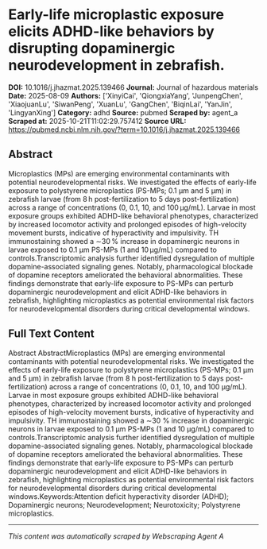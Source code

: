 # Early-life microplastic exposure elicits ADHD-like behaviors by disrupting dopaminergic neurodevelopment in zebrafish.

**DOI:** 10.1016/j.jhazmat.2025.139466
**Journal:** Journal of hazardous materials
**Date:** 2025-08-09
**Authors:** ['XinyiCai', 'QiongxiaYang', 'JunpengChen', 'XiaojuanLu', 'SiwanPeng', 'XuanLu', 'GangChen', 'BiqinLai', 'YanJin', 'LingyanXing']
**Category:** adhd
**Source:** pubmed
**Scraped by:** agent_a
**Scraped at:** 2025-10-21T11:02:29.757412
**Source URL:** https://pubmed.ncbi.nlm.nih.gov/?term=10.1016/j.jhazmat.2025.139466

## Abstract

Microplastics (MPs) are emerging environmental contaminants with potential neurodevelopmental risks. We investigated the effects of early-life exposure to polystyrene microplastics (PS-MPs; 0.1 μm and 5 μm) in zebrafish larvae (from 8 h post-fertilization to 5 days post-fertilization) across a range of concentrations (0, 0.1, 10, and 100 μg/mL). Larvae in most exposure groups exhibited ADHD-like behavioral phenotypes, characterized by increased locomotor activity and prolonged episodes of high-velocity movement bursts, indicative of hyperactivity and impulsivity. TH immunostaining showed a ∼30 % increase in dopaminergic neurons in larvae exposed to 0.1 μm PS-MPs (1 and 10 μg/mL) compared to controls.Transcriptomic analysis further identified dysregulation of multiple dopamine-associated signaling genes. Notably, pharmacological blockade of dopamine receptors ameliorated the behavioral abnormalities. These findings demonstrate that early-life exposure to PS-MPs can perturb dopaminergic neurodevelopment and elicit ADHD-like behaviors in zebrafish, highlighting microplastics as potential environmental risk factors for neurodevelopmental disorders during critical developmental windows.

## Full Text Content

Abstract AbstractMicroplastics (MPs) are emerging environmental contaminants with potential neurodevelopmental risks. We investigated the effects of early-life exposure to polystyrene microplastics (PS-MPs; 0.1 μm and 5 μm) in zebrafish larvae (from 8 h post-fertilization to 5 days post-fertilization) across a range of concentrations (0, 0.1, 10, and 100 μg/mL). Larvae in most exposure groups exhibited ADHD-like behavioral phenotypes, characterized by increased locomotor activity and prolonged episodes of high-velocity movement bursts, indicative of hyperactivity and impulsivity. TH immunostaining showed a ∼30 % increase in dopaminergic neurons in larvae exposed to 0.1 μm PS-MPs (1 and 10 μg/mL) compared to controls.Transcriptomic analysis further identified dysregulation of multiple dopamine-associated signaling genes. Notably, pharmacological blockade of dopamine receptors ameliorated the behavioral abnormalities. These findings demonstrate that early-life exposure to PS-MPs can perturb dopaminergic neurodevelopment and elicit ADHD-like behaviors in zebrafish, highlighting microplastics as potential environmental risk factors for neurodevelopmental disorders during critical developmental windows.Keywords:Attention deficit hyperactivity disorder (ADHD); Dopaminergic neurons; Neurodevelopment; Neurotoxicity; Polystyrene microplastics.

---
*This content was automatically scraped by Webscraping Agent A*
